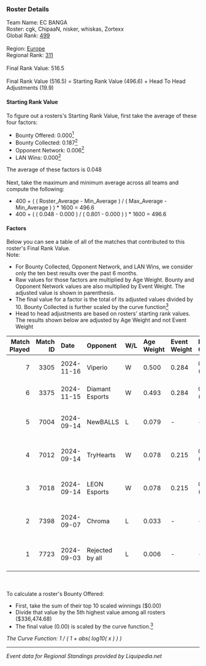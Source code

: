 ### Roster Details<br />
Team Name: EC BANGA<br />
Roster: cgk, ChipaaN, nisker, whiskas, Zortexx<br />
Global Rank: [499](../standings_global.md)<br />
<br />
Region: [Europe]( ../standings_europe.md)<br />
Regional Rank: [311]( ../standings_europe.md)<br />
<br />
Final Rank Value:  516.5<br />
<br />
Final Rank Value (516.5) = Starting Rank Value (496.6) + Head To Head Adjustments (19.9)<br />

#### Starting Rank Value<br />
To figure out a rosters's Starting Rank Value, first take the average of these four factors:<br />
- Bounty Offered: 0.000[<sup>1</sup>](#table2)
- Bounty Collected: 0.187[<sup>2</sup>](#table1)
- Opponent Network: 0.006[<sup>2</sup>](#table1)
- LAN Wins: 0.000[<sup>2</sup>](#table1)

The average of these factors is 0.048<br />
<br />
Next, take the maximum and minimum average across all teams and compute the following:<br />
- 400 + ( ( Roster_Average - Min_Average ) / ( Max_Average - Min_Average ) ) * 1600 = 496.6
- 400 + ( ( 0.048 - 0.000 ) / ( 0.801 - 0.000 ) ) * 1600 = 496.6


#### Factors<br />
Below you can see a table of all of the matches that contributed to this roster's Final Rank Value.<br />
Note:<br />

- For Bounty Collected, Opponent Network, and LAN Wins, we consider only the ten best results over the past 6 months.
- Raw values for those factors are multiplied by Age Weight. Bounty and Opponent Network values are also multiplied by Event Weight. The adjusted value is shown in parenthesis.
- The final value for a factor is the total of its adjusted values divided by 10. Bounty Collected is further scaled by the curve function[<sup>3</sup>](#curveFunction)
- Head to head adjustments are based on rosters' starting rank values. The results shown below are adjusted by Age Weight and not Event Weight
<span id="table1"></span><br />


| Match Played | Match ID | Date       | Opponent        | W/L | Age Weight | Event Weight | Bounty Collected | Opponent Network | LAN Wins  | H2H Adj. | Roster                                           |
| -: | -: | :- | :- | :- | :- | :- | :- | :- | :- | -: | :- |
|            7 |     3305 | 2024-11-16 | Viperio         | W   | 0.500      | 0.284        | 0.002 (0.000)    | 0.411 (0.058)    | 0 (0.000) |    12.26 | cgk, ChipaaN, nisker, whiskas, Zortexx           |
|            6 |     3375 | 2024-11-15 | Diamant Esports | W   | 0.493      | 0.284        | 0.000 (0.000)    | 0.000 (0.000)    | 0 (0.000) |     5.54 | cgk, ChipaaN, nisker, whiskas, Zortexx           |
|            5 |     7004 | 2024-09-14 | NewBALLS        | L   | 0.079      | -            | -                | -                | -         |    -0.71 | ChipaaN, ComputerGeeK, discplex, nisker, Zortexx |
|            4 |     7012 | 2024-09-14 | TryHearts       | W   | 0.078      | 0.215        | 0.000 (0.000)    | 0.004 (0.000)    | 0 (0.000) |     1.12 | ChipaaN, ComputerGeeK, discplex, nisker, Zortexx |
|            3 |     7018 | 2024-09-14 | LEON Esports    | W   | 0.078      | 0.215        | 0.010 (0.000)    | 0.275 (0.005)    | 0 (0.000) |     2.04 | ChipaaN, ComputerGeeK, discplex, nisker, Zortexx |
|            2 |     7398 | 2024-09-07 | Chroma          | L   | 0.033      | -            | -                | -                | -         |    -0.27 | ChipaaN, ComputerGeeK, discplex, nisker, Zortexx |
|            1 |     7723 | 2024-09-03 | Rejected by all | L   | 0.006      | -            | -                | -                | -         |    -0.11 | ChipaaN, ComputerGeeK, discplex, nisker, Zortexx |

<br />
<span id="table2"></span><br />
To calculate a roster's Bounty Offered:<br />

- First, take the sum of their top 10 scaled winnings ($0.00)
- Divide that value by the 5th highest value among all rosters ($336,474.68)
- The final value (0.00) is scaled by the curve function.[<sup>3</sup>](#curveFunction)

<span id="curveFunction"></span>_The Curve Function: 1 / ( 1 + abs( log10( x ) ) )_<br />

---
_Event data for Regional Standings provided by Liquipedia.net_<br />

